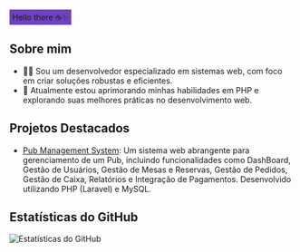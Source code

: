 <span style="background-color: #6f42c1; padding: 5px;">Hello there ☕✨</span>

## Sobre mim
- 👨‍💻 Sou um desenvolvedor especializado em sistemas web, com foco em criar soluções robustas e eficientes.
- 🌱 Atualmente estou aprimorando minhas habilidades em PHP e explorando suas melhores práticas no desenvolvimento web.

## Projetos Destacados
- [Pub Management System](https://github.com/OliveiraWebDev/pub-management-system): Um sistema web abrangente para gerenciamento de um Pub, incluindo funcionalidades como DashBoard, Gestão de Usuários, Gestão de Mesas e Reservas, Gestão de Pedidos, Gestão de Caixa, Relatórios e Integração de Pagamentos. Desenvolvido utilizando PHP (Laravel) e MySQL.

## Estatísticas do GitHub
![Estatísticas do GitHub](https://github-readme-stats.vercel.app/api?username=OliveiraWebDev&show_icons=true)
